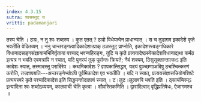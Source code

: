 ```yaml
---
index: 4.3.15
sutra: श्वसस्तुट् च
vritti: padamanjari
---
```


 तस्य चेति । ठञः, न तु श्वः शब्दस्य । कुत एतत् ? ठञो विधेयत्वेन प्राधान्यात् । स च तुडागम इकादेशे कृते भवतीति वेदितव्यम् । ननु चान्तरङ्गत्वादिकादेशात्प्राक् ठञस्तुट् प्राप्नोति, इकादेशस्त्वङ्गधिकारे विधानादसङ्गसंज्ञायामभिनिर्वृतायां पश्चाद् भवन्बहिरङ्गः, तुटि च कृते प्रत्ययादेष्ठस्येकादेशविधानाद्यथा कर्मठ इत्यत्र न भवति एवमत्रापि न स्यात्, यदि पुनरयं तुक् पूर्वान्तः क्रियते; नैवं शक्यम्, ठिसुसुक्तान्तात्कःऽ इति कादेशः स्यात्, तस्मादस्तु परादिरेव । कथमिकादेशः ? ज्ञापकात्सिद्धम्, यदयं वुञ्च्छणाअदिषु ठचश्चित्करणं करोति, तज्ज्ञापयति---अन्तरङ्गेभ्योऽपि पूर्वमिकादेश एव भवतीति । यदि न स्यात्, प्रत्ययसंज्ञासन्नियोगशिष्टे प्रत्ययस्वरे कृते पश्चादिकादेश इति सिद्धमन्तोदातत्वं स्यात् । ट।लुट।लुलावपि भवति इति । ठ्सायंचिरम्ऽ इत्यादिना श्वः शब्दोऽव्ययम्, कालवाची चेति कृत्वा । शौवस्तिकमिति । द्वारादित्वाद् वृद्धिप्रतिषेधः, ऐजागमश्च ॥